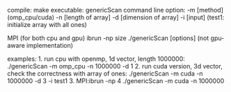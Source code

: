 compile: make
executable: genericScan
command line option: 
   -m [method] (omp_cpu/cuda)
   -n [length of array] 
   -d [dimension of array]
   -i [input] (test1: initialize array with all ones)

MPI (for both cpu and gpu)
    ibrun -np size ./genericScan [options]
    (not gpu-aware implementation)
    
examples:
    1. run cpu with openmp, 1d vector, length 1000000: ./genericScan -m omp_cpu -n 1000000 -d 1
    2. run cuda version, 3d vector, check the correctness with array of ones: ./genericScan -m cuda -n 1000000 -d 3 -i test1
    3. MPI:ibrun -np 4 ./genericScan -m cuda -n 1000000

